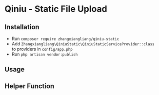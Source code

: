 # Qiniu - Static File Upload

## Installation
* Run `composer require zhangxiangliang/qiniu-static`
* Add `Zhangxiangliang\QiniuStatic\QiniuStaticServiceProvider::class` to providers in `config/app.php`
* Run `php artisan vendor:publish`

## Usage

## Helper Function
